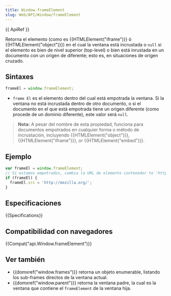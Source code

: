 ```yaml
---
title: Window.frameElement
slug: Web/API/Window/frameElement
---
```


{{ ApiRef }}

Retorna el elemento (como es {{HTMLElement("iframe")}} ó {{HTMLElement("object")}}) en el cual la ventana está incrustada o `null` si el elemento es bien de nivel superior (top-level) o bien está inrustada en un documento con un origen de diferente; esto es, en situaciones de origen cruzado.

## Sintaxes

```js
frameEl = window.frameElement;
```

- `frame El` es el elemento dentro del cual está empotrada la ventana. Si la ventana no está incrustada dentro de otro documento, o si el documento en el que está empotrada tiene un origen diferente (como procede de un dominio diferente), este valor será `null`.

> **Nota:** A pesar del nombre de esta propiedad, funciona para documentos empotrados en cualquier forma o método de incrustación, incluyendo {{HTMLElement("object")}}, {{HTMLElement("iframe")}}, or {{HTMLElement("embed")}}.

## Ejemplo

```js
var frameEl = window.frameElement;
// Si estamos empotrados, cambia la URL de elemento contenedor to 'http://mozilla.org/'
if (frameEl) {
  frameEl.src = 'http://mozilla.org/';
}
```

## Especificaciones

{{Specifications}}

## Compatibilidad con navegadores

{{Compat("api.Window.frameElement")}}

## Ver también

- {{domxref("window.frames")}} retorna un objeto enumerable, listando los sub-frames directos de la ventana actual.
- {{domxref("window.parent")}} retorna la ventana padre, la cual es la ventana que contiene el `frameElement` de la ventana hija.
